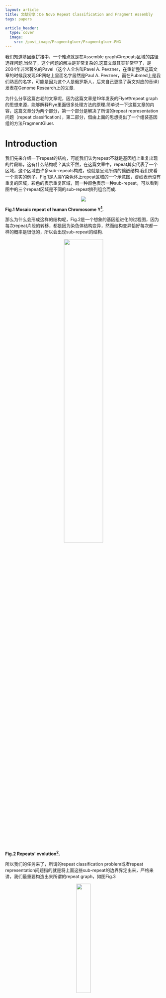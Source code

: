 ```yaml
---
layout: article
title: 文献分享：De Novo Repeat Classification and Fragment Assembly
tags: papers

article_header:
  type: cover
  image: 
    src: /post_image/Fragmentgluer/Fragmentgluer.PNG
---
```


我们知道基因组拼接中，一个难点就是在Assemble graph中repeats区域的路径选择问题.当然了，这个问题的解决是非常复杂的.这篇文章其实非常早了，是2004年非常著名的Pavel（这个人全名叫Pavel A. Pevzner，在重新整理这篇文章的时候我发现GR网站上里面名字居然是Paul A. Pevzner，而在Pubmed上是我们熟悉的名字，可能是因为这个人是俄罗斯人，后来自己更换了英文对应的音译）发表在Genome Research上的文章.

为什么分享这篇古老的文章呢，因为这篇文章是19年发表的Flye中repeat graph的思想来源，能够解释Flye里面很多处理方法的原理.简单说一下这篇文章的内容，这篇文章分为两个部分，第一个部分是解决了所谓的repeat representation问题（repeat classification），第二部分，借由上面的思想提出了一个组装基因组的方法FragmentGluer.
<!--more-->

# Introduction
我们先来介绍一下repeat的结构，可能我们认为repeat不就是基因组上重复出现的片段嘛，这有什么结构呢？其实不然，在这篇文章中，repeat其实代表了一个区域，这个区域由许多sub-repeats构成，也就是呈现所谓的镶嵌结构.我们来看一个真实的例子，Fig.1是人类Y染色体上repeat区域的一个示意图，虚线表示没有重复的区域，彩色的表示重复区域，同一种颜色表示一种sub-repeat，可以看到图中的三个repeat区域是不同的sub-repeat排列组合而成.

<p align="center">
    <img src="/post_image/Fragmentgluer/repeat_of_Y.PNG">
</p>

__Fig.1 Mosaic repeat of human Chromosome Y[^1].__


那么为什么会形成这样的结构呢，Fig.2是一个想象的基因组进化的过程图，因为每次repeat片段的转移，都是因为染色体结构变异，然而结构变异恰好每次都一样的概率是很低的，所以会出现sub-repeat的结构.

<p align="center">
    <img src="/post_image/Fragmentgluer/repeat_evolution.png" width="50%">
</p>

__Fig.2 Repeats’ evolution[^1].__

所以我们的任务来了，所谓的repeat classification problem或者repeat representation问题指的就是将上面这些sub-repeat的边界界定出来，严格来讲，我们最重要构造出来所谓的repeat graph，如图Fig.3

<p align="center">
    <img src="/post_image/Fragmentgluer/repeat_graph.png" width="30%">
</p>

__Fig.3 Repeat graph[^1].__


# Methods
## ${A}$-Bruijn Graphs
首先我们引入Genomic dot-plot的概念，我们将基因组自身进行local alignment，在比对上的坐标位置绘制一个点，我们可以得到所谓的dot-plot，如图Fig.4

<p align="center">
    <img src="/post_image/Fragmentgluer/dot_plot.png" width="60%">
</p>

__Fig.4 Genomic dot-plot of an imaginary sequence[^1].__


令${S}$是一个长度为${n}$的基因组序列，同时${A=(a_{ij})}$是一个${0-1}$的二元${n\times n}$的“similarity matrix”表示${S}$中的区域之间显著的local pairwise alignment的集合${\mathscr{A}}$.矩阵${A}$中，如果位置${i}$和位置${j}$比对上，则${a_{ij}=1}$，否则为${0}$（插入缺失不记录在${A}$中）.

我们可以将矩阵${A}$视为一个邻接矩阵，这个邻接矩阵对应了一个图，我们称为${A}$-graph，这个图有${n}$个顶点，顶点${i}$和顶点${j}$存在边，当且仅当${a_{ij}=1}$.令${V}$是${A}$-graph的连通分支集合，${v_i\in V}$表示包含顶点${i}$的连通分支（容易想象，每个连通分支中的点就是相互比对上的顶点）.

下面我们来定义多重图（multigraph）${A}$-Bruijn graph ${G(V,E)}$，其中${V}$中的每个顶点就是${A}$-graph的连通分支，连接${v_i,v_{(i+1)}}$.（换言之，在${A}$-Bruijn graph中，按照基因组本来的顺序连接这些顶点，即${A}$-graph的连通分支），其中${v_1}$称为source，${v_n}$称为sink. 换个角度，可以认为我们将从${1,\cdots n}$的欧拉路按照比对的关系，收缩为一个点。

<p align="center">
    <img src="/post_image/Fragmentgluer/sample_of_A_Bruijn_graphs.png" width="50%">
</p>

__Fig.5 Eaxmple of ${A}$-Bruijn graph.__


## Cleaning Up Whirls and Bulges

### What and Why
${A}$-Bruijn graph我们也可以将多重边视为权重。我们给定一个阈值${girth}$，那么所有长度短于${girth}$的圈视为short cycle。那么圈分为两类，①Whirls指的是全中所有边方向相同的短圈；②Bugles表示圈中存在反向边的短圈，如图Fig.6所示

<p align="center">
    <img src="/post_image/Fragmentgluer/Whirls_and_Bulges.png">
</p>

__Fig.6 Whirls and Bulges[^1].__

下面我们讨论一下二者的成因，Whirls是由于“inconsistent alignments”造成的，那么什么是inconsistent alignments呢？我们可以通过Fig.6来理解一下，由于比对的问题，我们将${--at}$比对到了${acat}$上，而这就导致了这三个序列的第一个${a}$比对错位的状态。（个人理解：理论上，在${A}$-graph的每个联通分支内部应该是一个完全子图），所以因为不一致的比对，我们将第二个${a}$也收缩进了一个${a}$的联通分支，所以出现了循环的Whirls的结构。在Fig.6B中为${a\rightarrow c \rightarrow a}$。当然，Whirls另一个成因是因为短串联重复序列（short tandem repeats），比如${\textbf{ATTCGATTCGATTCG}}$，这里${\textbf{ATTCG}}$重复了三次，在这篇文章，作者假设短串联重复序列在比对集合${\mathscr{A}}$中不存在。而Bugles是因为alignment中的gap导致的，比如${ac-t}$和${acat}$的比对，产生了两条path，形成了Bugle，分别为${c \rightarrow t}$以及${c \rightarrow a \rightarrow t}$.

<p align="center">
    <img src="/post_image/Fragmentgluer/inconsisitent.png">
</p>

__Fig.7 Consistent pairwise alignments and inconsistent pairwise alignments[^1].__

### Cleaning Whirls

对于${A}$-Bruijn graph中的顶点${v}$，令${P(v)}$表示其对应的${A}$-graph中的联通分支的顶点集合（基因组位置集合）。我们定义顶点${v}$是<b>“composite”</b>，如果${P(v)}$包含两个距离在${girth}$之内的基因组位点。这些位点就是潜在的“inconsistent alignments”所在的位点. 这部分的处理思想呢，就是将composite的顶点分成两个点。

算法采用迭代的方式进行，每次寻找${A}$-Bruijn graph中，连接composite和noncomposite顶点的所有边中权重最大的称为“split edge”，设边的权重（重边数）为${m}$，${v}$是这条边邻接的composite的顶点，那么这条边的权重为${m}$对应着${P(v)}$中${m}$个位点和后继位点的连边，我们将${P(v)}$中这${m}$个点的集合记为${M}$，（注意到${m<\lvert P(v)\rvert}$，设split edge邻接的noncomposite顶点为${n}$，因为如果${m=\lvert P(v)\rvert}$，那么意味着${P(v)}$后继位都包含在${P(n)}$中，那么${n}$是一个composite顶点，矛盾！）

所以我们可以将顶点${v}$分成两个顶点，分别为${P(v) \setminus M}$和${M}$收缩为的顶点. 然后将矩阵${A}$的相应元素的值进行更改，即${a_{ij}=0,\forall i\in M ,j\in P(v) \setminus M}$. 因为顶点${n}$是noncomposite顶点，所以拆分出来的${M}$对应的顶点一定是noncomposite. 这样每次我们至少产生了一个noncomposite顶点. 算法迭代进行，直到全部顶点变为composite顶点.（个人理解之所以每次选择边权重最大的，应该是可以减少迭代的次数，因为如此，我们每次尽可能多的拿走了${P(v)}$中的点），Fig.8是一个示意图

<p align="center">
    <img src="/post_image/Fragmentgluer/clean_whirls.png" width="45%">
</p>
__Fig.8 Processing of cleaning whirls.__

### Cleaning Bugles

Bugles往往在真实的情况下呈现网络的结构，如Fig.6所示，同时我们认为边的权重越大，说明这个边在repeat中越保守，所以我们想破除Bugles，同时保留权重大的边（换言之，因为repeat中间有gap才出现Bugles，两种走法，我们要进行统一，所以我们选择权重大的，也就是支持最多的走法为代表）. 所以这里引入Maximum Subgraph with Large Girth (MSLG) Problem，MSLG问题想去寻找一个不包含Short Cycle（长度小于${girth}$）的最大权子图，如果${girth=\infty}$，这就是一个最大支撑树的问题，但是对于${girth \ne \infty}$，这个问题非常复杂，所以我们选择一个近似算法。

首先寻找最大支撑树${T}$，然后将剩余边按照权重从大到小排序，以次加入${T}$中，如果产生short cycle则抛弃，否则保留。

### Erosion

再破除Bugles后，其实我们只是不再存在短圈，但是原本的Bugles还会剩余树状的末端，所以我们迭代的去除图中的叶子，也就是${degree=1}$的点（除了sink和source点外），直到图中只有sink和source点是度为${ 1 }$的点. 上述步骤的示意图见Fig.9

<p align="center">
    <img src="/post_image/Fragmentgluer/cleaning_and_erosion.png" width="60%">
</p>

__Fig.9 Cleaning up Whirls and Bulges and Erosion[^1].__

## Zigzag path and Consensus Sequence of Sub-repeats

经过Erosion之后，我们的图已经相当简单了，下面我们来得到consensus序列，其实很简单，每个顶点${v}$对应了相应的位置集合${P(v)}$，然后选择一个频率最高的碱基作为代表。

但是，在Fig.9中，我们发现，有一些path包含了foward和reverse边，这种就称为zigzag path，我们现在要将zigzag path拉直，从起点${s}$开始，到终点${t}$结束，每个内点${v}$，都会被我们计算从${s}$到${v}$之间正向边和反向边的差值，即${index(v)}$. 以Fig.8D为例，${a=s}$，其余点的${index}$值以次为，${\mathop{1}\limits_{b},\mathop{2}\limits_{c},\mathop{3}\limits_{d},\mathop{4}\limits_{e},\mathop{5}\limits_{f},\mathop{4}\limits_{g},\mathop{3}\limits_{h},\mathop{4}\limits_{i},\mathop{5}\limits_{j}}$，然后将相同${index}$的顶点合并，并将相应的${P(v)}$也合并. Fig.6的合并结果见图Fig.10

<p align="center">
    <img src="/post_image/Fragmentgluer/zigzag.png" width="60%">
</p>

__Fig.10 Zigzag path straightening[^1].__

## Threading the Genomic Sequence Through the Graph

因为前面的处理操作删除了很多顶点，所以${A}$-Bruijn graph的Eulerian path被打断了，我们现在的目标是的将片段连起来.

我们现在将${A}$-Bruijn graph ${G}$中的每个顶点${v}$都对应了基因组的位置${P(v)}$，我们将${P(v)}$中的位置用顶点${v}$进行编号，由于我们缺失了一些顶点，所以并不是所有的基因序列被我们编号. 将及基因组位置的顶点编号按照顺序排序，不妨设为${v_1,\cdots ,v_k}$，然后我们寻找${v_i}$和${v_{i+1}(1\leq i <k)}$之间的最长（顶点数目最多）的最短（权重最小）路，那么这些路合并起来，我们就可以认为将“删减”后的基因组走了一遍，这个过程称为“threading”. 这个过程结束后，我们得到了基因序列${S}$的consensus序列，也就是说，这个序列中所有的sub-repeats都被替换为了consensus序列，进一步我们可以将simple path合并为一条边，这样的图就被称为“<b>repeat graph</b>”在threading的过程中，可以根据边被${S}$的consensus序列穿过的次数来定义重数multiplicity，大于1的就是sub-repeat. 由此我们得到了repeat classification问题的结果，我们厘定了这些sub-repeat之间的连接关系. Fig.11展示了Fig.5的例子得到的最终结果

<p align="center">
    <img src="/post_image/Fragmentgluer/resulting_graph.png" width="60%">
</p>

__Fig.11 The resulting graph of sample.__

## Constructing ${A}$-Bruijn Graph Without the Similarity Matrix

这一部分是从repeat classification问题到Genome Assembly问题的关键. 

在通常的情况下，我们是不知道基因组的全部序列的，那么我们是否还能解决repeat classification问题呢？我们很容易想到测序技术可以提供帮助. 设substrings集合${S_1,\cdots, S_t}$是基因组序列${S}$的一个“covering set”，也就是${S}$的每对连续的位置，都可以在${S_1,\cdots, S_t}$中的某个元素${S_i}$找到. 如果我们让${S_1,\cdots, S_t}$相互进行序列比对，那么实际上我们可以得到${S}$与自身进行local alignment得到的Similarity Matrix ${A}$的一个子矩阵（Fig.12），因为${S_1,\cdots, S_t}$覆盖${S}$，所以理论上我们可以推理出未知的矩阵${A}$. 

<p align="center">
    <img src="/post_image/Fragmentgluer/snapshot_of_A.png" width="60%">
</p>

__Fig.12 The snapshot of Similarity Matrix ${A}$.__

现在的我们不知道${S_1,\cdots S_t}$在${S}$中的位置，但是我们可以证明，${S_1,\cdots S_t}$任意连接（序列的直接连接，而非通过overlap的组装）得到的序列${S'}$，及其相应的Similarity Matrix ${A'}$，所生成的${A'}$-Bruijn graph和${S}$生成的${A'}$-Bruijn graph是完全一致的. 道理也很简单，对于node ${i}$在substrings中的任何复制，都最后被捏在一起了，因为${S_1,\cdots S_t}$的覆盖，${S}$的所有边，都被${S'}$保存了至少一次. Fig.13展示了Fig.5的例子，如果通过测序read如何得到${A}$-Bruijn graph

<p align="center">
    <img src="/post_image/Fragmentgluer/Constructing_ABruijn_Graph_Without_the_Similarity_Matrix.png" width="60%">
</p>

__Fig.13 Constructing ${A}$-Bruijn Graph Without the Similarity Matrix.__

## Fragment Assembly

所以我们通过上面的方法，可以通过测序read得到repeat graph.具体步骤如下

0a.从${{S_1,\cdots ,S_t}}$中鉴别和移除嵌合体read（两个不相邻的基因片段，连在一起）.

0b.任意连接read序列及其反向序列连接成一个序列，然后reads之间两两进行序列比对，得到Similarity Matrix${A}$.

&nbsp;1.构建矩阵${A}$的${A}$-Bruijn graph.

&nbsp;2.去除Whirls.（Mentioned before）

&nbsp;3.去除Bugles.（Mentioned before）

&nbsp;4.Erosion步骤，迭代${girth}$次去除叶子.

4a.为最长的path恢复步骤4去除的顶点. PS：因为现在我们并不知道souce和sink点是哪一个，因此我们选择迭代去除${girth}$次图中的叶子，并在4a步恢复，试图保护souce和sink点.

&nbsp;5.延展zigzag path.（Mentioned before）

&nbsp;6.按照read的序列顺序来thread graph，将read穿过顶点的次数定义为这个顶点的coverage（覆盖度），一个simple path的覆盖度指的是顶点覆盖度的平均值.

&nbsp;7.将simple path收缩为一条边，置于边的mutiplicity，这里调用了Pavzner之前做的一个称为Eulerian Copy Number的算法来计算的.

&nbsp;8.将repeat graph中的非重复边删去，就称为“Tangles”其刻画了sub-repeats的连接关系.

&nbsp;9.步骤6得到的结果，进一步利用mate-pairs的信息来解开部分repeats.（个人理解，具体的内容，这篇文章说详细内容在这篇Pevzner, P. and Tang, H. 2001. Fragment assembly with double-barreled data. <i>Bioinformatics</i> 17: S225–S233.）

10.Simple path输出为contig，再进一步用Euler Scaffolding algorithm组装为scaffold.

# Trailer

这篇博客，我们考古了04年的FragmentGluer，主要是向大家介绍repeat graph的思想，尤其是Constructing ${A}$-Bruijn Graph Without the Similarity Matrix这个部分，在充分理解了之后，希望大家移步[文献分享：Assembly of long, error-prone reads using repeat graphs Assembly](https://wu-haonan.github.io/2021/07/14/Flye.html)，这篇博客我们将介绍Pavel A. Pevzner的Flye算法.

# Reference

[^1]:图片来源[De Novo Repeat Classification and Fragment Assembly](https://genome.cshlp.org/content/14/9/1786.long)